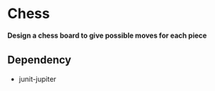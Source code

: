 # Chess
**Design a chess board to give possible moves for each piece**
## Dependency
* junit-jupiter